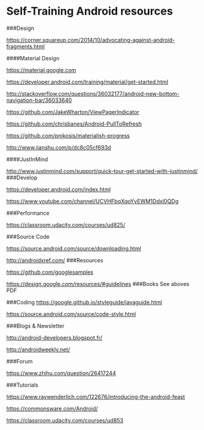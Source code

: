 # Self-Training Android resources

###Design

https://corner.squareup.com/2014/10/advocating-against-android-fragments.html

####Material Design

https://material.google.com

https://developer.android.com/training/material/get-started.html

http://stackoverflow.com/questions/36032177/android-new-bottom-navigation-bar/36033640

https://github.com/JakeWharton/ViewPagerIndicator

https://github.com/chrisbanes/Android-PullToRefresh

https://github.com/pnikosis/materialish-progress

http://www.jianshu.com/p/dc8c05cf693d

####JustInMind

http://www.justinmind.com/support/quick-tour-get-started-with-justinmind/
###Develop

https://developer.android.com/index.html

https://www.youtube.com/channel/UCVHFbqXqoYvEWM1Ddxl0QDg

###Performance

https://classroom.udacity.com/courses/ud825/

###Source Code

https://source.android.com/source/downloading.html

http://androidxref.com/
###Resources

https://github.com/googlesamples

https://design.google.com/resources/#guidelines
###Books
See aboves PDF

###Coding
https://google.github.io/styleguide/javaguide.html

https://source.android.com/source/code-style.html

###Blogs & Newsletter

http://android-developers.blogspot.fr/

http://androidweekly.net/

###Forum

https://www.zhihu.com/question/26417244

###Tutorials

https://www.raywenderlich.com/122676/introducing-the-android-feast

https://commonsware.com/Android/

https://classroom.udacity.com/courses/ud853
